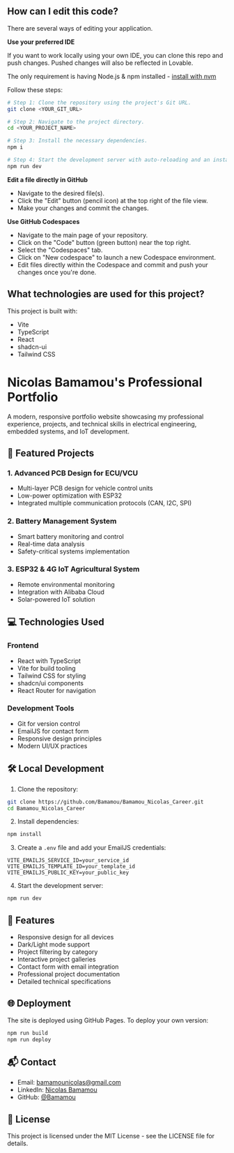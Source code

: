 ## How can I edit this code?

There are several ways of editing your application.

**Use your preferred IDE**

If you want to work locally using your own IDE, you can clone this repo and push changes. Pushed changes will also be reflected in Lovable.

The only requirement is having Node.js & npm installed - [install with nvm](https://github.com/nvm-sh/nvm#installing-and-updating)

Follow these steps:

```sh
# Step 1: Clone the repository using the project's Git URL.
git clone <YOUR_GIT_URL>

# Step 2: Navigate to the project directory.
cd <YOUR_PROJECT_NAME>

# Step 3: Install the necessary dependencies.
npm i

# Step 4: Start the development server with auto-reloading and an instant preview.
npm run dev
```

**Edit a file directly in GitHub**

- Navigate to the desired file(s).
- Click the "Edit" button (pencil icon) at the top right of the file view.
- Make your changes and commit the changes.

**Use GitHub Codespaces**

- Navigate to the main page of your repository.
- Click on the "Code" button (green button) near the top right.
- Select the "Codespaces" tab.
- Click on "New codespace" to launch a new Codespace environment.
- Edit files directly within the Codespace and commit and push your changes once you're done.

## What technologies are used for this project?

This project is built with:

- Vite
- TypeScript
- React
- shadcn-ui
- Tailwind CSS

# Nicolas Bamamou's Professional Portfolio

A modern, responsive portfolio website showcasing my professional experience, projects, and technical skills in electrical engineering, embedded systems, and IoT development.

## 🚀 Featured Projects

### 1. Advanced PCB Design for ECU/VCU
- Multi-layer PCB design for vehicle control units
- Low-power optimization with ESP32
- Integrated multiple communication protocols (CAN, I2C, SPI)

### 2. Battery Management System
- Smart battery monitoring and control
- Real-time data analysis
- Safety-critical systems implementation

### 3. ESP32 & 4G IoT Agricultural System
- Remote environmental monitoring
- Integration with Alibaba Cloud
- Solar-powered IoT solution

## 💻 Technologies Used

### Frontend
- React with TypeScript
- Vite for build tooling
- Tailwind CSS for styling
- shadcn/ui components
- React Router for navigation

### Development Tools
- Git for version control
- EmailJS for contact form
- Responsive design principles
- Modern UI/UX practices

## 🛠️ Local Development

1. Clone the repository:
```bash
git clone https://github.com/Bamamou/Bamamou_Nicolas_Career.git
cd Bamamou_Nicolas_Career
```

2. Install dependencies:
```bash
npm install
```

3. Create a `.env` file and add your EmailJS credentials:
```env
VITE_EMAILJS_SERVICE_ID=your_service_id
VITE_EMAILJS_TEMPLATE_ID=your_template_id
VITE_EMAILJS_PUBLIC_KEY=your_public_key
```

4. Start the development server:
```bash
npm run dev
```

## 📱 Features

- Responsive design for all devices
- Dark/Light mode support
- Project filtering by category
- Interactive project galleries
- Contact form with email integration
- Professional project documentation
- Detailed technical specifications

## 🌐 Deployment

The site is deployed using GitHub Pages. To deploy your own version:

```bash
npm run build
npm run deploy
```

## 📬 Contact

- Email: bamamounicolas@gmail.com
- LinkedIn: [Nicolas Bamamou](https://www.linkedin.com/in/nicolas-bamamou/)
- GitHub: [@Bamamou](https://github.com/Bamamou)

## 📄 License

This project is licensed under the MIT License - see the LICENSE file for details.

